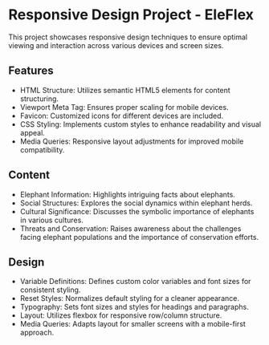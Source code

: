 # Responsive Design Project - EleFlex

This project showcases responsive design techniques to ensure optimal viewing and interaction across various devices and screen sizes.

## Features

- HTML Structure: Utilizes semantic HTML5 elements for content structuring.
- Viewport Meta Tag: Ensures proper scaling for mobile devices.
- Favicon: Customized icons for different devices are included.
- CSS Styling: Implements custom styles to enhance readability and visual appeal.
- Media Queries: Responsive layout adjustments for improved mobile compatibility.

## Content

- Elephant Information: Highlights intriguing facts about elephants.
- Social Structures: Explores the social dynamics within elephant herds.
- Cultural Significance: Discusses the symbolic importance of elephants in various cultures.
- Threats and Conservation: Raises awareness about the challenges facing elephant populations and the importance of conservation efforts.

## Design

- Variable Definitions: Defines custom color variables and font sizes for consistent styling.
- Reset Styles: Normalizes default styling for a cleaner appearance.
- Typography: Sets font sizes and styles for headings and paragraphs.
- Layout: Utilizes flexbox for responsive row/column structure.
- Media Queries: Adapts layout for smaller screens with a mobile-first approach.
